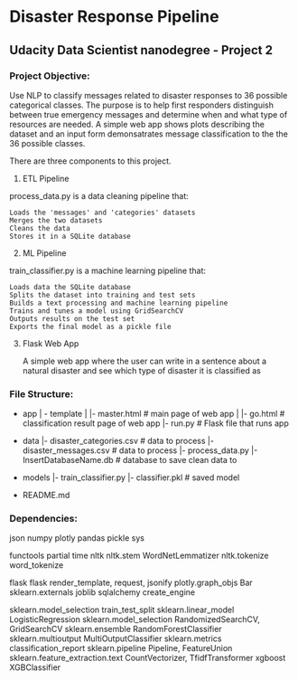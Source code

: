 # Disaster Response Pipeline
## Udacity Data Scientist nanodegree - Project 2

### Project Objective:
Use NLP to classify messages related to disaster responses to 36 possible categorical classes. The purpose is to help first responders distinguish between true emergency messages and determine when and what type of resources are needed. A simple web app shows plots describing the dataset and an input form demonsatrates message classification to the the 36 possible classes.

There are three components to this project.
1. ETL Pipeline

process_data.py is a data cleaning pipeline that:

    Loads the 'messages' and 'categories' datasets
    Merges the two datasets
    Cleans the data
    Stores it in a SQLite database

2. ML Pipeline

train_classifier.py is a machine learning pipeline that:

    Loads data the SQLite database
    Splits the dataset into training and test sets
    Builds a text processing and machine learning pipeline
    Trains and tunes a model using GridSearchCV
    Outputs results on the test set
    Exports the final model as a pickle file

3. Flask Web App

	A simple web app where the user can write in a sentence about a natural disaster and see which type of disaster it is classified as


### File Structure:
- app
| - template
| |- master.html  # main page of web app
| |- go.html  # classification result page of web app
|- run.py  # Flask file that runs app

- data
|- disaster_categories.csv  # data to process 
|- disaster_messages.csv  # data to process
|- process_data.py
|- InsertDatabaseName.db   # database to save clean data to

- models
|- train_classifier.py
|- classifier.pkl  # saved model 

- README.md


### Dependencies:
json
numpy
plotly
pandas
pickle
sys

functools partial
time
nltk
nltk.stem WordNetLemmatizer
nltk.tokenize word_tokenize

flask
flask render_template, request, jsonify
plotly.graph_objs Bar
sklearn.externals joblib
sqlalchemy create_engine

sklearn.model_selection train_test_split
sklearn.linear_model LogisticRegression
sklearn.model_selection RandomizedSearchCV, GridSearchCV
sklearn.ensemble RandomForestClassifier
sklearn.multioutput MultiOutputClassifier
sklearn.metrics classification_report
sklearn.pipeline Pipeline, FeatureUnion
sklearn.feature_extraction.text CountVectorizer, TfidfTransformer
xgboost XGBClassifier


